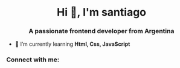 <h1 align="center">Hi 👋, I'm santiago</h1>
<h3 align="center">A passionate frontend developer from Argentina</h3>

- 🌱 I’m currently learning **Html, Css, JavaScript**

<h3 align="left">Connect with me:</h3>
<p align="left">
</p>


<!---
santtl94/santtl94 is a ✨ special ✨ repository because its `README.md` (this file) appears on your GitHub profile.
You can click the Preview link to take a look at your changes.
--->
